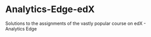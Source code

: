 # Analytics-Edge-edX
Solutions to the assignments of the vastly popular course on edX - Analytics Edge
